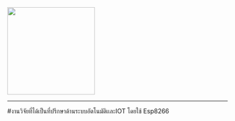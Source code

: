 <img src="https://kalasinpit.ac.th/wp-content/uploads/2019/12/kps.png" width = 200px;>
<hr>

#งานวิจัยที่ได้เป็นที่ปรึกษาด้านระบบอัตโนมัติเเละIOT โดยใช้ Esp8266

